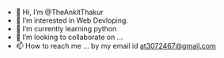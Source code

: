 - 👋 Hi, I’m @TheAnkitThakur
- 👀 I’m interested in Web Devloping.
- 🌱 I’m currently learning python
- 💞️ I’m looking to collaborate on ...
- 📫 How to reach me ...
by my email id at3072467@gmail.com

<!---
TheAnkitThakur/TheAnkitThakur is a ✨ special ✨ repository because its `README.md` (this file) appears on your GitHub profile.
You can click the Preview link to take a look at your changes.
--->
